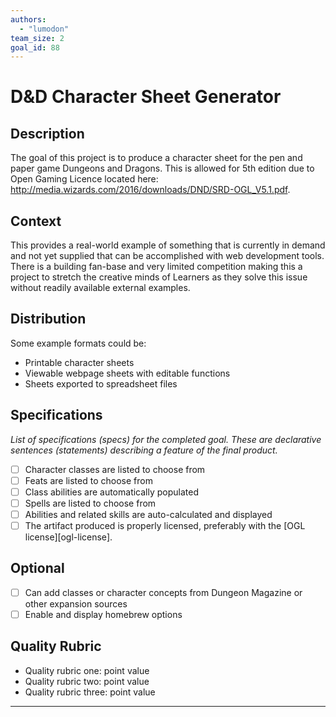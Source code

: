 ```yaml
---
authors:
  - "lumodon"
team_size: 2
goal_id: 88
---
```


# D&D Character Sheet Generator

## Description

The goal of this project is to produce a character sheet for the pen and paper game Dungeons and Dragons. This is allowed for 5th edition due to Open Gaming Licence located here: http://media.wizards.com/2016/downloads/DND/SRD-OGL_V5.1.pdf.
## Context

This provides a real-world example of something that is currently in demand and not yet supplied that can be accomplished with web development tools. There is a building fan-base and very limited competition making this a project to stretch the creative minds of Learners as they solve this issue without readily available external examples.
## Distribution

Some example formats could be:
- Printable character sheets
- Viewable webpage sheets with editable functions
- Sheets exported to spreadsheet files
## Specifications

_List of specifications (specs) for the completed goal. These are declarative sentences (statements) describing a feature of the final product._
- [ ] Character classes are listed to choose from
- [ ] Feats are listed to choose from
- [ ] Class abilities are automatically populated
- [ ] Spells are listed to choose from
- [ ] Abilities and related skills are auto-calculated and displayed
- [ ] The artifact produced is properly licensed, preferably with the [OGL license][ogl-license].
## Optional
- [ ] Can add classes or character concepts from Dungeon Magazine or other expansion sources
- [ ] Enable and display homebrew options
## Quality Rubric
- Quality rubric one: point value
- Quality rubric two: point value
- Quality rubric three: point value

---





